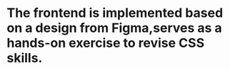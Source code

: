 # The frontend is implemented based on a design from Figma,serves as a hands-on exercise to revise CSS skills.
